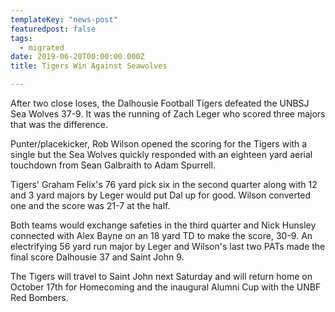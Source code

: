 ```yaml
---
templateKey: "news-post"
featuredpost: false
tags:
  - migrated
date: 2019-06-20T00:00:00.000Z
title: Tigers Win Against Seawolves

---
```


After two close loses, the Dalhousie Football Tigers defeated the UNBSJ Sea Wolves 37-9.  It was the running of Zach Leger who scored three majors that was the difference.

Punter/placekicker, Rob Wilson opened the scoring for the Tigers with a single but the Sea Wolves quickly responded with an eighteen yard aerial touchdown from Sean Galbraith to Adam Spurrell.

Tigers' Graham Felix's 76 yard pick six in the second quarter along with 12 and 3 yard majors by Leger would put Dal up for good.  Wilson converted one and the score was 21-7 at the half.

Both teams would exchange safeties in the third quarter and Nick Hunsley connected with Alex Bayne on an 18 yard TD to make the score, 30-9.  An electrifying 56 yard run major by Leger and Wilson's last two PATs made the final score Dalhousie 37 and Saint John 9.

The Tigers will travel to Saint John next Saturday and will return home on October 17th for Homecoming and the inaugural Alumni Cup with the UNBF Red Bombers.